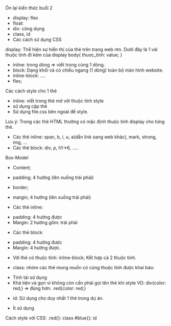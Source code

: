 Ôn lại kiến thức buổi 2

- display: flex
- float:
- div: công dụng
- class, id
- Các cách sử dụng CSS

display: Thể hiện sự hiển thị của thẻ trên trang web ntn. Dưới đây là 1 vài thuộc tính đi kèm của display
body{
thuoc_tinh: value;
}

- inline: trong dòng => viết trong cùng 1 dòng.
- block: Dạng khối và có chiều ngang (1 dòng) toàn bộ màn hình website.
- inline-block: ....
- flex;

Các cách style cho 1 thẻ

- inline: viết trong thẻ mở với thuộc tính style
- sử dụng cặp thẻ <stlye></stlye>
- Sử dụng file.css bên ngoài để style.

Lưu ý: Trong các thẻ HTML thường có mặc định thuộc tính display cho từng thẻ.

- Các thẻ inline: span, b, i, u, a(dẫn link sang web khác), mark, strong, img, ...
- Các thẻ block: div, p, h1->6, .....

Box-Model

- Content;
- padding; 4 hướng (lên xuống trái phải)
- border;
- margin; 4 hướng (lên xuống trái phải)

- Các thẻ inline:

* padding: 4 hướng được
* Margin: 2 hướng gồm: trái phải

- Các thẻ block:

* padding: 4 hướng được
* Margin: 4 hướng được.

- Với thẻ có thuộc tính: inline-block; Kết hợp cả 2 thuộc tính.

- class: nhóm các thẻ mong muốn có cùng thuộc tính được khai báo:

* Tính tái sử dụng
* Khá tiện và gọn vì không còn cần phải gọi tên thẻ khi style VD: div{color: red;} => đúng hơn: .red{color: red;}

- id: Sử dụng cho duy nhất 1 thẻ trong dự án.

* Ít sử dụng

Cách style với CSS:
.red{}: class
#blue{}: id
